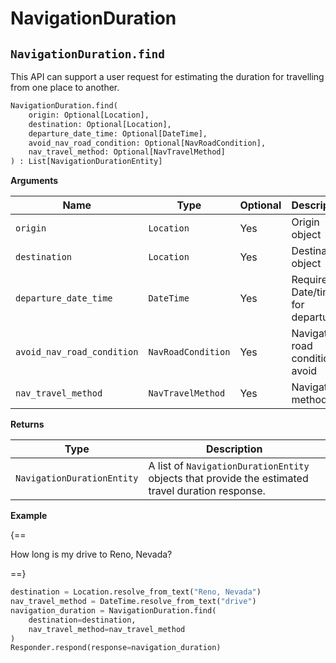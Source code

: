 # NavigationDuration

## `NavigationDuration.find`

This API can support a user request for estimating the duration for travelling from one place to another.

``` py
NavigationDuration.find(
    origin: Optional[Location],
    destination: Optional[Location],
    departure_date_time: Optional[DateTime],
    avoid_nav_road_condition: Optional[NavRoadCondition],
    nav_travel_method: Optional[NavTravelMethod]
) : List[NavigationDurationEntity]
```

**Arguments**

| Name          | Type          | Optional    | Description                              |
| ------------- | ------------- | ----------- | --------------------------------------- |
| `origin`      | `Location`    | Yes         | Origin object                            |
| `destination` | `Location`    | Yes         | Destination object                       |
| `departure_date_time`   | `DateTime`    | Yes        | Required Date/time for departure    |
| `avoid_nav_road_condition` | `NavRoadCondition` | Yes | Navigation road condition to avoid |
| `nav_travel_method` | `NavTravelMethod` | Yes | Navigation method |

**Returns**

| Type          | Description       |
| ------------- | ----------------- |
| `NavigationDurationEntity`    | A list of `NavigationDurationEntity` objects that provide the estimated travel duration response. |

**Example**

{==

How long is my drive to Reno, Nevada?

==}

``` py
destination = Location.resolve_from_text("Reno, Nevada")
nav_travel_method = DateTime.resolve_from_text("drive")
navigation_duration = NavigationDuration.find(
    destination=destination, 
    nav_travel_method=nav_travel_method
)
Responder.respond(response=navigation_duration)
```

